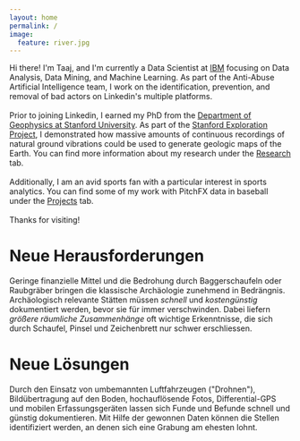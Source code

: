 ```yaml
---
layout: home
permalink: /
image:
  feature: river.jpg
---
```

<body>
<p>
Hi there! I'm Taaj, and I'm currently a Data Scientist at <a href="https://www.ibm.com/us-en/?ar=1/">IBM</a> focusing on Data Analysis, Data Mining, and Machine Learning. As part of the Anti-Abuse Artificial Intelligence team, I work on the identification, prevention, and removal of bad actors on Linkedin's multiple platforms.
<br>
<br>
Prior to joining Linkedin, I earned my PhD from the <a href="https://pangea.stanford.edu/geophysics">Department of Geophysics at Stanford University</a>. As part of the <a href="http://sepwww.stanford.edu/doku.php">Stanford Exploration Project</a>, I demonstrated how massive amounts of continuous recordings of natural ground vibrations could be used to generate geologic maps of the Earth. You can find more information about my research under the <a href="https://jasonpchang.github.io/research/">Research</a> tab.
<br>
<br>
Additionally, I am an avid sports fan with a particular interest in sports analytics. You can find some of my work with PitchFX data in baseball under the <a href="https://jasonpchang.github.io/projects/">Projects</a> tab.
<br>
<br>
Thanks for visiting!
</p>
</body>

# Neue Herausforderungen
Geringe finanzielle Mittel und die Bedrohung durch Baggerschaufeln oder Raubgräber bringen die klassische Archäologie zunehmend in Bedrängnis. Archäologisch relevante Stätten müssen *schnell* und *kostengünstig* dokumentiert werden, bevor sie für immer verschwinden. Dabei liefern *größere räumliche Zusammenhänge* oft wichtige Erkenntnisse, die sich durch Schaufel, Pinsel und Zeichenbrett nur schwer erschliessen.

# Neue Lösungen
Durch den Einsatz von umbemannten Luftfahrzeugen ("Drohnen"), Bildübertragung auf den Boden, hochauflösende Fotos, Differential-GPS und mobilen Erfassungsgeräten lassen sich Funde und Befunde schnell und günstig dokumentieren. Mit Hilfe der gewonnen Daten können die Stellen identifiziert werden, an denen sich eine Grabung am ehesten lohnt.
